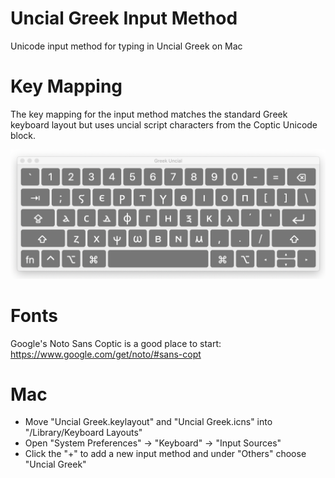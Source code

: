 # Uncial Greek Input Method
Unicode input method for typing in Uncial Greek on Mac

# Key Mapping
The key mapping for the input method matches the standard Greek keyboard layout but uses uncial script characters from the Coptic Unicode block.

![Key Mapping](uncial-greek-key-mapping.png)

# Fonts
Google's Noto Sans Coptic is a good place to start:
https://www.google.com/get/noto/#sans-copt

# Mac
- Move "Uncial Greek.keylayout" and "Uncial Greek.icns" into "/Library/Keyboard Layouts"
- Open "System Preferences" -> "Keyboard" -> "Input Sources"
- Click the "+" to add a new input method and under "Others" choose "Uncial Greek"
